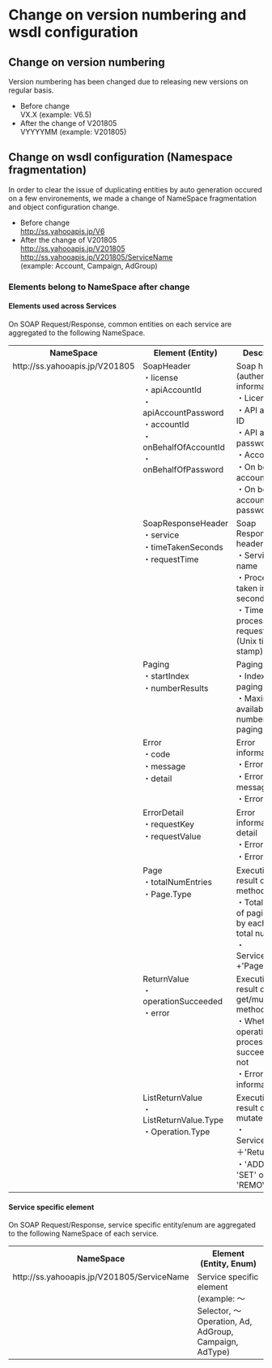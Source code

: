 # Change on version numbering and wsdl configuration

## Change on version numbering
Version numbering has been changed due to releasing new versions on regular basis.
* Before change <br>
VX.X (example: V6.5)
* After the change of V201805 <br>
VYYYYMM (example: V201805)

## Change on wsdl configuration (Namespace fragmentation)
In order to clear the issue of duplicating entities by auto generation occured on a few environements, we made a change of NameSpace fragmentation and object configuration change.

* Before change <br>
http://ss.yahooapis.jp/V6
* After the change of V201805 <br>
http://ss.yahooapis.jp/V201805 <br>
http://ss.yahooapis.jp/V201805/ServiceName <br> (example: Account, Campaign, AdGroup)

### Elements belong to NameSpace after change
#### Elements used across Services
On SOAP Request/Response, common entities on each service are aggregated to the following NameSpace.
<table class="standard">
<tbody>
<tr>
<th>
NameSpace
</th>
<th>
Element (Entity)
</th>
<th>
Description
</th>
</tr>
<tr>
 <td valign="top" rowspan=8>http://ss.yahooapis.jp/V201805</td>
 <td valign="top">SoapHeader<br>
 ・license<br>
 ・apiAccountId<br>
 ・apiAccountPassword<br>
 ・accountId<br>
 ・onBehalfOfAccountId<br>
 ・onBehalfOfPassword
 </td>
 <td valign="top">Soap header (authentication information)<br>
 ・License<br>
 ・API account ID<br>
 ・API account password<br>
 ・Account ID<br>
 ・On behalf of account ID<br>
 ・On behalf of account password<br>
 </td>
</tr>
<tr>
 <td valign="top">SoapResponseHeader<br>
 ・service<br>
 ・timeTakenSeconds<br>
 ・requestTime
 </td>
 <td valign="top">Soap Response header<br>
 ・Service name<br>
 ・Process time taken in second<br>
 ・Time the process requested (Unix time stamp) <br>
 </td>
</tr>
<tr>
 <td valign="top">Paging<br>
 ・startIndex<br>
 ・numberResults
 </td>
 <td valign="top">Paging<br>
 ・Index of start paging<br>
 ・Maximum available number of paging
</td>
</tr>
<tr>
 <td valign="top">Error<br>
 ・code<br>
 ・message<br>
 ・detail
 </td>
 <td valign="top">Error information<br>
 ・Error code<br>
 ・Error message<br>
 ・Error details
 </td>
</tr>
<tr>
 <td valign="top">ErrorDetail<br>
 ・requestKey<br>
 ・requestValue
 </td>
 <td valign="top">Error information in detail<br>
 ・Error item<br>
 ・Error value
 </td>
</tr>
<tr>
 <td valign="top">Page<br>
 ・totalNumEntries<br>
 ・Page.Type</td>
 <td valign="top">Execution result of get method<br>
 ・Total number of paging (not by each page, total number)<br>
 ・ServiceName +'Page'
 </td>
</tr>
<tr>
 <td valign="top">ReturnValue<br>
 ・operationSucceeded<br>
 ・error
 </td>
 <td valign="top">Execution result of get/mutate method<br>
 ・Whether the operation process succeeded or not<br>
 ・Error information</td>
</tr>
<tr>
 <td valign="top">ListReturnValue<br>
 ・ListReturnValue.Type<br>
 ・Operation.Type</td>
 <td valign="top">Execution result of mutate method<br>
 ・ServiceName ＋'ReturnValue'<br>
 ・'ADD' or 'SET' or 'REMOVE'
 </td>
</tr>
</table>

#### Service specific element
On SOAP Request/Response, service specific entity/enum are aggregated to the following NameSpace of each service.
</table>
<table class="standard">
<tbody>
<tr>
<th>
NameSpace
</th>
<th>
Element (Entity, Enum)
</th>
</tr>
<tr>
 <td valign="top">http://ss.yahooapis.jp/V201805/ServiceName</td>
 <td valign="top">Service specific element<br>
 (example: 〜Selector, 〜Operation, Ad, AdGroup, Campaign, AdType) </td>
 </td>
</tr>

